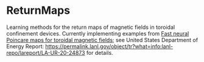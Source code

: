 # ReturnMaps
Learning methods for the return maps of magnetic fields in toroidal confinement devices. Currently implementing examples from [Fast neural Poincare maps for toroidal magnetic fields](https://arxiv.org/pdf/2007.04496.pdf); see United States Department of Energy Report: https://permalink.lanl.gov/object/tr?what=info:lanl-repo/lareport/LA-UR-20-24873 for details. 

